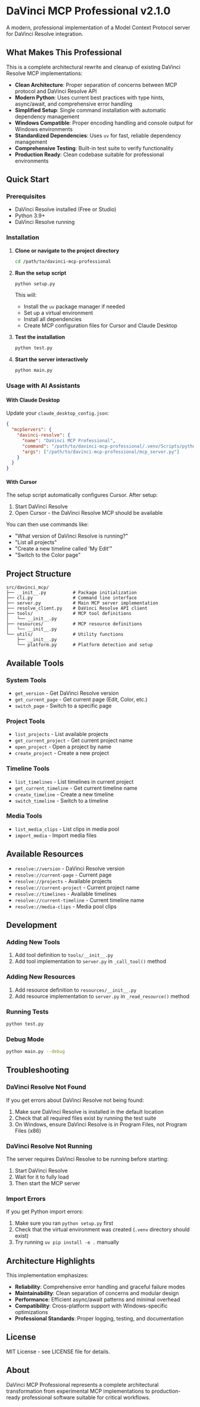 # DaVinci MCP Professional v2.1.0

A modern, professional implementation of a Model Context Protocol server for DaVinci Resolve integration.

## What Makes This Professional

This is a complete architectural rewrite and cleanup of existing DaVinci Resolve MCP implementations:

- **Clean Architecture**: Proper separation of concerns between MCP protocol and DaVinci Resolve API
- **Modern Python**: Uses current best practices with type hints, async/await, and comprehensive error handling
- **Simplified Setup**: Single command installation with automatic dependency management
- **Windows Compatible**: Proper encoding handling and console output for Windows environments
- **Standardized Dependencies**: Uses `uv` for fast, reliable dependency management
- **Comprehensive Testing**: Built-in test suite to verify functionality
- **Production Ready**: Clean codebase suitable for professional environments

## Quick Start

### Prerequisites

- DaVinci Resolve installed (Free or Studio)
- Python 3.9+ 
- DaVinci Resolve running

### Installation

1. **Clone or navigate to the project directory**
   ```bash
   cd /path/to/davinci-mcp-professional
   ```

2. **Run the setup script**
   ```bash
   python setup.py
   ```
   
   This will:
   - Install the `uv` package manager if needed
   - Set up a virtual environment
   - Install all dependencies
   - Create MCP configuration files for Cursor and Claude Desktop

3. **Test the installation**
   ```bash
   python test.py
   ```

4. **Start the server interactively**
   ```bash
   python main.py
   ```

### Usage with AI Assistants

#### With Claude Desktop
Update your `claude_desktop_config.json`:
```json
{
  "mcpServers": {
    "davinci-resolve": {
      "name": "DaVinci MCP Professional",
      "command": "/path/to/davinci-mcp-professional/.venv/Scripts/python.exe",
      "args": ["/path/to/davinci-mcp-professional/mcp_server.py"]
    }
  }
}
```

#### With Cursor
The setup script automatically configures Cursor. After setup:

1. Start DaVinci Resolve
2. Open Cursor - the DaVinci Resolve MCP should be available

You can then use commands like:
- "What version of DaVinci Resolve is running?"
- "List all projects"
- "Create a new timeline called 'My Edit'"
- "Switch to the Color page"

## Project Structure

```
src/davinci_mcp/
├── __init__.py          # Package initialization
├── cli.py               # Command line interface
├── server.py            # Main MCP server implementation
├── resolve_client.py    # DaVinci Resolve API client
├── tools/               # MCP tool definitions
│   └── __init__.py
├── resources/           # MCP resource definitions
│   └── __init__.py
└── utils/               # Utility functions
    ├── __init__.py
    └── platform.py      # Platform detection and setup
```

## Available Tools

### System Tools
- `get_version` - Get DaVinci Resolve version
- `get_current_page` - Get current page (Edit, Color, etc.)
- `switch_page` - Switch to a specific page

### Project Tools
- `list_projects` - List available projects
- `get_current_project` - Get current project name
- `open_project` - Open a project by name
- `create_project` - Create a new project

### Timeline Tools
- `list_timelines` - List timelines in current project
- `get_current_timeline` - Get current timeline name
- `create_timeline` - Create a new timeline
- `switch_timeline` - Switch to a timeline

### Media Tools
- `list_media_clips` - List clips in media pool
- `import_media` - Import media files

## Available Resources

- `resolve://version` - DaVinci Resolve version
- `resolve://current-page` - Current page
- `resolve://projects` - Available projects
- `resolve://current-project` - Current project name
- `resolve://timelines` - Available timelines
- `resolve://current-timeline` - Current timeline name
- `resolve://media-clips` - Media pool clips

## Development

### Adding New Tools

1. Add tool definition to `tools/__init__.py`
2. Add tool implementation to `server.py` in `_call_tool()` method

### Adding New Resources

1. Add resource definition to `resources/__init__.py`
2. Add resource implementation to `server.py` in `_read_resource()` method

### Running Tests

```bash
python test.py
```

### Debug Mode

```bash
python main.py --debug
```

## Troubleshooting

### DaVinci Resolve Not Found

If you get errors about DaVinci Resolve not being found:

1. Make sure DaVinci Resolve is installed in the default location
2. Check that all required files exist by running the test suite
3. On Windows, ensure DaVinci Resolve is in Program Files, not Program Files (x86)

### DaVinci Resolve Not Running

The server requires DaVinci Resolve to be running before starting:

1. Start DaVinci Resolve
2. Wait for it to fully load
3. Then start the MCP server

### Import Errors

If you get Python import errors:

1. Make sure you ran `python setup.py` first
2. Check that the virtual environment was created (`.venv` directory should exist)
3. Try running `uv pip install -e .` manually

## Architecture Highlights

This implementation emphasizes:

- **Reliability**: Comprehensive error handling and graceful failure modes
- **Maintainability**: Clean separation of concerns and modular design
- **Performance**: Efficient async/await patterns and minimal overhead
- **Compatibility**: Cross-platform support with Windows-specific optimizations
- **Professional Standards**: Proper logging, testing, and documentation

## License

MIT License - see LICENSE file for details.

## About

DaVinci MCP Professional represents a complete architectural transformation from experimental MCP implementations to production-ready professional software suitable for critical workflows.
